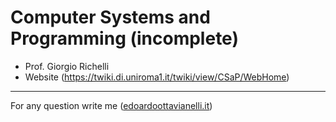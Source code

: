 # Computer Systems and Programming (incomplete)

- Prof. Giorgio Richelli
- Website (https://twiki.di.uniroma1.it/twiki/view/CSaP/WebHome)

---------

For any question write me ([edoardoottavianelli.it](https://www.edoardoottavianelli.it/))
